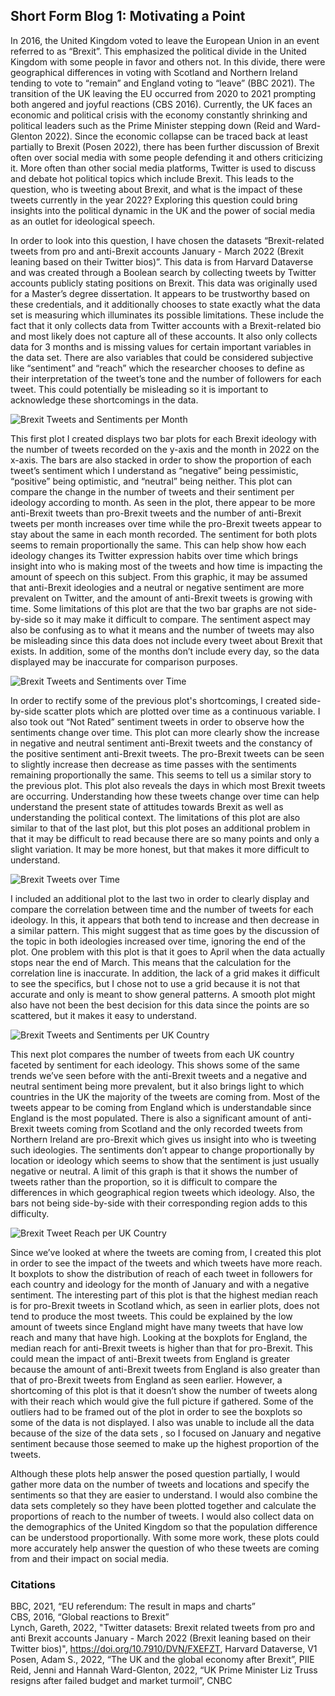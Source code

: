 ## Short Form Blog 1: Motivating a Point

In 2016, the United Kingdom voted to leave the European Union in an event referred to as “Brexit”. This emphasized the political divide in the United Kingdom with some people in favor and others not. In this divide, there were geographical differences in voting with Scotland and Northern Ireland tending to vote to “remain” and England voting to “leave” (BBC 2021). The transition of the UK leaving the EU occurred from 2020 to 2021 prompting both angered and joyful reactions (CBS 2016). Currently, the UK faces an economic and political crisis with the economy constantly shrinking and political leaders such as the Prime Minister stepping down (Reid and Ward-Glenton 2022). Since the economic collapse can be traced back at least partially to Brexit (Posen 2022), there has been further discussion of Brexit often over social media with some people defending it and others criticizing it. More often than other social media platforms, Twitter is used to discuss and debate hot political topics which include Brexit. This leads to the question, who is tweeting about Brexit, and what is the impact of these tweets currently in the year 2022? Exploring this question could bring insights into the political dynamic in the UK and the power of social media as an outlet for ideological speech.

In order to look into this question, I have chosen the datasets “Brexit-related tweets from pro and anti-Brexit accounts January - March 2022 (Brexit leaning based on their Twitter bios)”. This data is from Harvard Dataverse and was created through a Boolean search by collecting tweets by Twitter accounts publicly stating positions on Brexit. This data was originally used for a Master’s degree dissertation. It appears to be trustworthy based on these credentials, and it additionally chooses to state exactly what the data set is measuring which illuminates its possible limitations. These include the fact that it only collects data from Twitter accounts with a Brexit-related bio and most likely does not capture all of these accounts. It also only collects data for 3 months and is missing values for certain important variables in the data set. There are also variables that could be considered subjective like “sentiment” and “reach” which the researcher chooses to define as their interpretation of the tweet’s tone and the number of followers for each tweet. This could potentially be misleading so it is important to acknowledge these shortcomings in the data.


![Brexit Tweets and Sentiments per Month](images/brexit_plot1.png)

This first plot I created displays two bar plots for each Brexit ideology with the number of tweets recorded on the y-axis and the month in 2022 on the x-axis. The bars are also stacked in order to show the proportion of each tweet’s sentiment which I understand as “negative” being pessimistic, “positive” being optimistic, and “neutral” being neither. This plot can compare the change in the number of tweets and their sentiment per ideology according to month. As seen in the plot, there appear to be more anti-Brexit tweets than pro-Brexit tweets and the number of anti-Brexit tweets per month increases over time while the pro-Brexit tweets appear to stay about the same in each month recorded. The sentiment for both plots seems to remain proportionally the same. This can help show how each ideology changes its Twitter expression habits over time which brings insight into who is making most of the tweets and how time is impacting the amount of speech on this subject. From this graphic, it may be assumed that anti-Brexit ideologies and a neutral or negative sentiment are more prevalent on Twitter, and the amount of anti-Brexit tweets is growing with time.  Some limitations of this plot are that the two bar graphs are not side-by-side so it may make it difficult to compare. The sentiment aspect may also be confusing as to what it means and the number of tweets may also be misleading since this data does not include every tweet about Brexit that exists. In addition, some of the months don’t include every day, so the data displayed may be inaccurate for comparison purposes. 

![Brexit Tweets and Sentiments over Time](images/brexit_plot2.png)

In order to rectify some of the previous plot's shortcomings, I created side-by-side scatter plots which are plotted over time as a continuous variable. I also took out “Not Rated” sentiment tweets in order to observe how the sentiments change over time. This plot can more clearly show the increase in negative and neutral sentiment anti-Brexit tweets and the constancy of the positive sentiment anti-Brexit tweets. The pro-Brexit tweets can be seen to slightly increase then decrease as time passes with the sentiments remaining proportionally the same. This seems to tell us a similar story to the previous plot. This plot also reveals the days in which most Brexit tweets are occurring. Understanding how these tweets change over time can help understand the present state of attitudes towards Brexit as well as understanding the political context. The limitations of this plot are also similar to that of the last plot, but this plot poses an additional problem in that it may be difficult to read because there are so many points and only a slight variation. It may be more honest, but that makes it more difficult to understand.

![Brexit Tweets over Time](images/brexit_plot2-1.png)

I included an additional plot to the last two in order to clearly display and compare the correlation between time and the number of tweets for each ideology. In this, it appears that both tend to increase and then decrease in a similar pattern. This might suggest that as time goes by the discussion of the topic in both ideologies increased over time, ignoring the end of the plot. One problem with this plot is that it goes to April when the data actually stops near the end of March. This means that the calculation for the correlation line is inaccurate. In addition, the lack of a grid makes it difficult to see the specifics, but I chose not to use a grid because it is not that accurate and only is meant to show general patterns. A smooth plot might also have not been the best decision for this data since the points are so scattered, but it makes it easy to understand.

![Brexit Tweets and Sentiments per UK Country](images/brexit_plot3.png)

This next plot compares the number of tweets from each UK country faceted by sentiment for each ideology. This shows some of the same trends we’ve seen before with the anti-Brexit tweets and a negative and neutral sentiment being more prevalent, but it also brings light to which countries in the UK the majority of the tweets are coming from. Most of the tweets appear to be coming from England which is understandable since England is the most populated. There is also a significant amount of anti-Brexit tweets coming from Scotland and the only recorded tweets from Northern Ireland are pro-Brexit which gives us insight into who is tweeting such ideologies. The sentiments don’t appear to change proportionally by location or ideology which seems to show that the sentiment is just usually negative or neutral. A limit of this graph is that it shows the number of tweets rather than the proportion, so it is difficult to compare the differences in which geographical region tweets which ideology. Also, the bars not being side-by-side with their corresponding region adds to this difficulty. 

![Brexit Tweet Reach per UK Country](images/brexit_plot4.png)

Since we’ve looked at where the tweets are coming from, I created this plot in order to see the impact of the tweets and which tweets have more reach. It boxplots to show the distribution of reach of each tweet in followers for each country and ideology for the month of January and with a negative sentiment. The interesting part of this plot is that the highest median reach is for pro-Brexit tweets in Scotland which, as seen in earlier plots, does not tend to produce the most tweets. This could be explained by the low amount of tweets since England might have many tweets that have low reach and many that have high. Looking at the boxplots for England, the median reach for anti-Brexit tweets is higher than that for pro-Brexit. This could mean the impact of anti-Brexit tweets from England is greater because the amount of anti-Brexit tweets from England is also greater than that of pro-Brexit tweets from England as seen earlier. However, a shortcoming of this plot is that it doesn’t show the number of tweets along with their reach which would give the full picture if gathered. Some of the outliers had to be framed out of the plot in order to see the boxplots so some of the data is not displayed. I also was unable to include all the data because of the size of the data sets , so I focused on January and negative sentiment because those seemed to make up the highest proportion of the tweets. 

Although these plots help answer the posed question partially, I would gather more data on the number of tweets and locations and specify the sentiments so that they are easier to understand. I would also combine the data sets completely so they have been plotted together and calculate the proportions of reach to the number of tweets. I would also collect data on the demographics of the United Kingdom so that the population difference can be understood proportionally. With some more work, these plots could more accurately help answer the question of who these tweets are coming from and their impact on social media. 

### Citations
BBC, 2021, “EU referendum: The result in maps and charts”
<br>
CBS, 2016, “Global reactions to Brexit”
<br>
Lynch, Gareth, 2022, "Twitter datasets: Brexit related tweets from pro and anti Brexit accounts January - March 2022 (Brexit leaning based on their Twitter bios)", https://doi.org/10.7910/DVN/FXEFZT, Harvard Dataverse, V1
<br>
Posen, Adam S., 2022, “The UK and the global economy after Brexit”, PIIE
<br>
Reid, Jenni and Hannah Ward-Glenton, 2022, “UK Prime Minister Liz Truss resigns after failed budget and market turmoil”, CNBC






